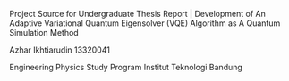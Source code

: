 Project Source for Undergraduate Thesis Report | 
Development of An Adaptive Variational Quantum Eigensolver (VQE) Algorithm as A Quantum Simulation Method

Azhar Ikhtiarudin
13320041

Engineering Physics Study Program
Institut Teknologi Bandung
